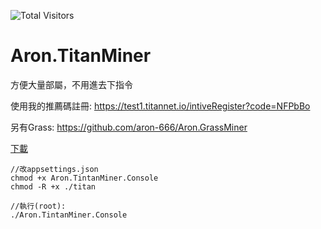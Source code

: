 ![Total Visitors](https://komarev.com/ghpvc/?username=aron-666titan&color=green)

# Aron.TitanMiner

方便大量部屬，不用進去下指令

使用我的推薦碼註冊: https://test1.titannet.io/intiveRegister?code=NFPbBo

另有Grass: https://github.com/aron-666/Aron.GrassMiner

[下載](https://nextcloud.aronhome.com/s/APmcf8fgW36787y)

```
//改appsettings.json
chmod +x Aron.TintanMiner.Console
chmod -R +x ./titan

//執行(root):
./Aron.TintanMiner.Console
```
